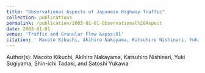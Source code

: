 ```yaml
---
title: "Observational Aspects of Japanese Highway Traffic"
collection: publications
permalink: /publication/2003-01-01-Observational%20Aspect
date: 2003-01-01
venue: 'Traffic and Granular Flow &apos;01'
citation: ' Macoto Kikuchi, Akihiro Nakayama, Katsuhiro Nishinari, Yuki Sugiyama, Shin-ichi Tadaki, and Satoshi Yukawa, Observational Aspects of Japanese Highway Traffic, Traffic and Granular Flow &apos;01, 243, (2003)'
---
```


Author(s):  Macoto Kikuchi, Akihiro Nakayama, Katsuhiro Nishinari, Yuki Sugiyama, Shin-ichi Tadaki, and Satoshi Yukawa
